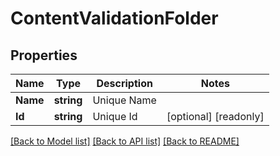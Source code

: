# ContentValidationFolder

## Properties

Name | Type | Description | Notes
------------ | ------------- | ------------- | -------------
**Name** | **string** | Unique Name | 
**Id** | **string** | Unique Id | [optional] [readonly] 

[[Back to Model list]](../README.md#documentation-for-models) [[Back to API list]](../README.md#documentation-for-api-endpoints) [[Back to README]](../README.md)


